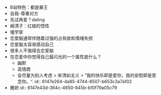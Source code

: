 - B站特色：都是寡王
- 自我-尊重对方
- 先试再爱？dating
- 阚清子：红娘的悟性
- 嗑学家
- 恋爱脑通常伴随着过强的占有欲和情绪失控
- 恋爱脑太容易感动自己
- 很多人不值得去恋爱脑
- 在恋爱中你觉得自己最闪光的一个属性是什么？
	- 幽默
	- 高情商
	- 会尽量为别人考虑 > 宋清如主义 > ”我的快乐即是爱你，我的安慰即是思念你。“.
	  id:: 6147e264-4a85-4744-8507-b653c3a7a102
- 撒娇
  id:: 6147e43d-364c-4650-845b-b10f79a05c79